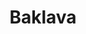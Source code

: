 ---
codehost: https://github.com/Trendyol/baklava
logohandle: baklavadesign
sort: baklava
title: Baklava
website: https://baklava.design/
---
